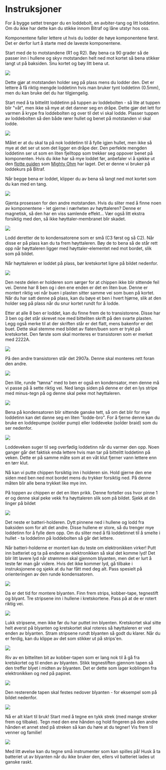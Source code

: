 # Instruksjoner
For å bygge settet trenger du en loddebolt, en avbiter-tang og litt loddetinn. Om du ikke har dette kan du stikke innom Bitraf og låne utstyr hos oss.

Komponentene faller lettere ut hvis du lodder de høye komponentene først. Det er derfor lurt å starte med de laveste komponentene. 

Start med de to motstandene (R1 og R2). Bøy bena ca 90 grader så de passer inn i hullene og skyv motstanden helt ned mot kortet så bena stikker langt ut på baksiden. Snu kortet og bøy litt bena ut.

![](Drawdio_1_bent_legs.png)

Dette gjør at motstanden holder seg på plass mens du lodder den. Det er lettere å få riktig mengde loddetinn hvis man bruker tynt loddetinn (0.5mm), men du kan bruke det du har tilgjengelig.

Start med å ta bittelitt loddetinn på tuppen av loddebolten - så lite at tuppen blir "våt", men ikke så mye at det danner seg en dråpe. Dette gjør det lett for varmen å krype fra loddebolten og over til det vi skal lodde. Plasser tuppen av loddebolten så den både rører hullet og benet på motstanden vi skal lodde.

![](Drawdio_2_soldering.png)

Målet er at du skal ta på nok loddetinn til å fylle igjen hullet, men ikke så mye at det ser ut som det ligger en dråpe der. Den perfekte mengden loddetinn ser ut som en liten fjelltopp som trekker seg oppover benet på komponenten. Hvis du ikke har så mye loddet før, anbefaler vi å sjekke ut den [flotte guiden](FullSolderComic_EN.pdf) som [Mighty Ohm](https://mightyohm.com/blog/2011/04/soldering-is-easy-comic-book/) har laget. Det er denne vi bruker på loddekurs på Bitraf.

Når begge bena er loddet, klipper du av bena så langt ned mot kortet som du kan med en tang.

![](Drawdio_3_cut.png)

Gjenta prosessen for den andre motstanden. Hvis du sliter med å finne noen av komponentene - let gjerne i nærheten av høyttaleren? Denne er magnetisk, så den har en viss samlende effekt... Vær også litt ekstra forsiktig med den, så ikke høyttaler-membranet blir skadet.

![](Drawdio_4_magnet.png)

Lodd deretter de to kondensatorene som er små (C3 først og så C2). Når disse er på plass kan du ta frem høyttaleren. Bøy de to bena så de står rett opp når høyttaleren ligger med høyttaler-elementet ned mot bordet, slik som på bildet.

Når høyttaleren er loddet på plass, bør kretskortet ligne på bildet nedenfor.

![](Drawdio_5_status.png)

Den neste delen er holderen som sørger for at chippen ikke blir sittende feil vei. Denne har 8 ben og i den ene enden er det en liten bue. Denne er montert riktig vei når buen i plasten sitter samme vei som buen på kortet. Når du har satt denne på plass, kan du bøye et ben i hvert hjørne, slik at den holder seg på plass når du snur kortet rundt for å lodde.

Etter at alle 8 ben er loddet, kan du finne frem de to transistorene. Disse har 3 ben og det står skrevet noe med bitteliten skrift på den svarte plasten. Legg også merke til at der skriften står er det flatt, mens bakenfor er det buet. Dette skal stemme med bildet av flaten/buen som er trykt på kretskortet. Den første som skal monteres er transistoren som er merket med 2222A.

![](Drawdio_6_2222a.png)

På den andre transistoren står det 2907a. Denne skal monteres rett foran den andre.

![](Drawdio_7_2907a.png)

Den lille, runde "tønna" med to ben er også en kondensator, men denne må vi passe på å sette riktig vei. Ned langs siden på denne er det en lys stripe med minus-tegn på og denne skal peke mot høyttaleren.

![](Drawdio_8_kondis.png)

Bena på kondensatoren blir sittende ganske tett, så om det blir for mye loddetinn kan det danne seg en liten "lodde-bro". For å fjerne denne kan du bruke en loddepumpe (solder pump) eller loddeveke (solder braid) som du ser nedenfor. 

![](Drawdio_9_braid.png)

Loddeveken suger til seg overfødig loddetinn når du varmer den opp. Noen ganger går det faktisk enda lettere hvis man tar på bittelitt loddetinn på veken. Dette er på samme måte som at en våt klut fjerner vann lettere enn en tørr klut.

Nå kan vi putte chippen forsiktig inn i holderen sin. Hold gjerne den ene siden med ben ned mot bordet mens du trykker forsiktig ned. På denne måten blir alle bena trykket like mye inn.

På toppen av chippen er det en liten prikk. Denne forteller oss hvor pinne 1 er og denne skal peke vekk fra høyttaleren slik som på bildet. Sjekk at din linger på bildet

![](Drawdio_10_chip.png)

Det neste er batteri-holderen. Dytt pinnene ned i hullene og lodd fra baksiden som for alt det andre. Disse hullene er store, så du trenger mye loddetinn for å fylle dem opp. Om du sliter med å få loddetinnet til å smelte i hullet - ta loddetinn på loddebolten så går det lettere.

Når batteri-holderne er montert kan du teste om elektronikken virker! Putt inn batteriet og ta på endene av elektronikken så skal det komme lyd! Det blir litt lavere lyd når strømmen skal gjennom blyanten, men det er lurt å teste før man går videre. Hvis det ikke kommer lyd, gå tilbake i instruksjonene og sjekk at du har fått med deg alt. Pass spesielt på orienteringen av den runde kondensatoren.

![](Drawdio_11_testing.png)

Da er det tid for montere blyanten. Finn frem strips, kobber-tape, tegnestift og blyant. Tre stripsene inn i hullene i kretskortene. Pass på at de er rotert riktig vei.

![](Drawdio_12_mounting.png)

Lukk stripsene, men ikke før du har puttet inn blyenten. Kretskortet skal sitte helt øverst på blyanten og kretskortet skal roteres så høyttaleren er ved enden av blyanten. Stram stripsene rundt blyanten så godt du klarer. Når du er ferdig, kan du klippe av det som stikker ut på strips'en. 

![](Drawdio_13_cut_strips.png)

Riv av en bitteliten bit av kobber-tapen som er lang nok til å gå fra kretskortet og til enden av blyanten. Stikk tegnestiften gjennom tapen så den treffer blyet i midten av blyanten. Det er dette som lager koblingen fra elektronikken og ned på papiret.

![](Drawdio_14_push_pin.png)

Den resterende tapen skal festes nedover blyanten - for eksempel som på bildet nedenfor.

![](Drawdio_15_tape.png)

Nå er alt klart til bruk! Start med å tegne en tykk strek (med mange streker frem og tilbake). Tegn med den ene hånden og hold fingeren på den andre hånden et annet sted på streken så kan du høre at du tegner! Vis frem til venner og familie!

![](Drawdio_16_finished.png)

Med litt øvelse kan du tegne små instrumenter som kan spilles på! Husk å ta batteriet ut av blyanten når du ikke bruker den, ellers vil batteriet lades ut ganske raskt.